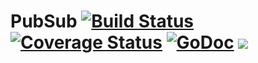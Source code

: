 PubSub [![Build Status](https://travis-ci.org/puffinframework/local.pubsub.svg?branch=master)](https://travis-ci.org/puffinframework/local.pubsub) [![Coverage Status](https://coveralls.io/repos/puffinframework/app/badge.png)](https://coveralls.io/r/puffinframework/app) [![GoDoc](http://godoc.org/github.com/puffinframework/pubsub?status.png)](http://godoc.org/github.com/puffinframework/pubsub) ![](http://img.shields.io/license/MIT.png?color=blue)
======

